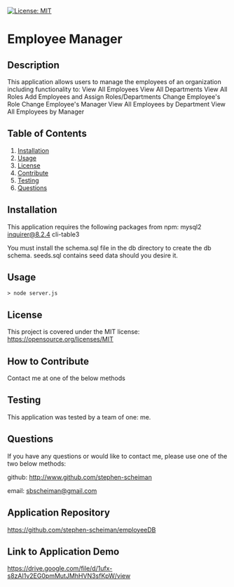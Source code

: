 [![License: MIT](https://img.shields.io/badge/License-MIT-yellow.svg)](https://opensource.org/licenses/MIT)

  # Employee Manager 
  ## Description
  This application allows users to manage the employees of an organization including functionality to:
  View All Employees
  View All Departments
  View All Roles
  Add Employees and Assign Roles/Departments
  Change Employee's Role
  Change Employee's Manager
  View All Employees by Department
  View All Employees by Manager
  ## Table of Contents
  1. [Installation](#installation)
  2. [Usage](#usage)
  3. [License](#license)
  4. [Contribute](#contribute)
  5. [Testing](#tests)
  6. [Questions](#questions)
  ## Installation <a name="installation"></a>
  This application requires the following packages from npm:
  mysql2
  inquirer@8.2.4
  cli-table3

  You must install the schema.sql file in the db directory to create the db schema. seeds.sql contains seed data should you desire it.
  ## Usage <a name="usage"></a>
  ```
  > node server.js
  ```
  ## License <a name="license"></a>
  This project is covered under the MIT license: https://opensource.org/licenses/MIT
  ## How to Contribute <a name="contribute"></a>
  Contact me at one of the below methods
  ## Testing <a name="tests"></a>
  This application was tested by a team of one: me.
  ## Questions <a name="questions"></a>
  If you have any questions or would like to contact me, please use one of the two below methods:

  github: http://www.github.com/stephen-scheiman

  email: sbscheiman@gmail.com

  ## Application Repository
  https://github.com/stephen-scheiman/employeeDB

  ## Link to Application Demo
  https://drive.google.com/file/d/1ufx-s8zAI1v2EG0pmMutJMhHVN3sfKpW/view
  
